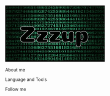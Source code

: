[![Header](https://github.com/Zzzupp/Zzzupp/blob/main/assets/zzzup.gif)](http://t.me/ZzzupRSD)

About me

Language and Tools 

Follow me